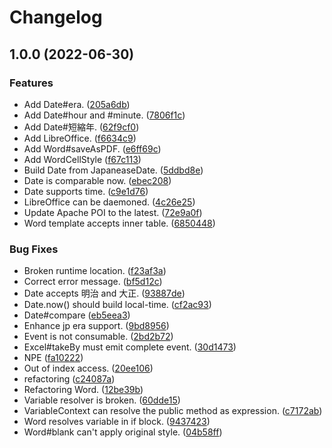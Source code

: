 # Changelog

## 1.0.0 (2022-06-30)


### Features

* Add Date#era. ([205a6db](https://www.github.com/teletha/officelove/commit/205a6dbb5345d2684937e7d7f830ac3fdc13c3d3))
* Add Date#hour and #minute. ([7806f1c](https://www.github.com/teletha/officelove/commit/7806f1c8cfebdd54b99c0b79519f88855931f578))
* Add Date#短縮年. ([62f9cf0](https://www.github.com/teletha/officelove/commit/62f9cf0540a43899e356c4b63fd71efa2972e3a5))
* Add LibreOffice. ([f6634c9](https://www.github.com/teletha/officelove/commit/f6634c9ad3d4ee3259d7a10341c27ac446663b05))
* Add Word#saveAsPDF. ([e6ff69c](https://www.github.com/teletha/officelove/commit/e6ff69c5e75016c2af35c7f4d59c6e3ee7ad5027))
* Add WordCellStyle ([f67c113](https://www.github.com/teletha/officelove/commit/f67c113a976a93207197649fd2125252de22970d))
* Build Date from JapaneaseDate. ([5ddbd8e](https://www.github.com/teletha/officelove/commit/5ddbd8ec04e83bf041d05b127ea8d168b41ab3d8))
* Date is comparable now. ([ebec208](https://www.github.com/teletha/officelove/commit/ebec20855c1d0949b8106b94e478eae8de47f92b))
* Date supports time. ([c9e1d76](https://www.github.com/teletha/officelove/commit/c9e1d76e8a60638fcc876be8902c0d919b195370))
* LibreOffice can be daemoned. ([4c26e25](https://www.github.com/teletha/officelove/commit/4c26e25eb3895d0bbc5cb171c568b75df55aa443))
* Update Apache POI to the latest. ([72e9a0f](https://www.github.com/teletha/officelove/commit/72e9a0ffbb94d41e72bf8fed99626861333b665c))
* Word template accepts inner table. ([6850448](https://www.github.com/teletha/officelove/commit/685044862c53ff03dbdd3103c48e749d894ffbe0))


### Bug Fixes

* Broken runtime location. ([f23af3a](https://www.github.com/teletha/officelove/commit/f23af3a28bebc786e64be8b4804a08f32e396333))
* Correct error message. ([bf5d12c](https://www.github.com/teletha/officelove/commit/bf5d12c82fde3cc2832744b7aad8fea9d43a52a6))
* Date accepts 明治 and 大正. ([93887de](https://www.github.com/teletha/officelove/commit/93887de1060e5ce8701f6494414fb0d583a4d1d0))
* Date.now() should build local-time. ([cf2ac93](https://www.github.com/teletha/officelove/commit/cf2ac9352a4d92e7ade08ee696db522dcd73cad0))
* Date#compare ([eb5eea3](https://www.github.com/teletha/officelove/commit/eb5eea3f4029fa7d432bf77503be678e278f58c6))
* Enhance jp era support. ([9bd8956](https://www.github.com/teletha/officelove/commit/9bd895688084cfc281a939d8bed30dbbda43d8a4))
* Event is not consumable. ([2bd2b72](https://www.github.com/teletha/officelove/commit/2bd2b72b82498554b7af6216e9738568e892c46e))
* Excel#takeBy must emit complete event. ([30d1473](https://www.github.com/teletha/officelove/commit/30d147368e76db169984e19414f71fd7618241d2))
* NPE ([fa10222](https://www.github.com/teletha/officelove/commit/fa10222d3331e716a60066fc2d322e04d1f6de16))
* Out of index access. ([20ee106](https://www.github.com/teletha/officelove/commit/20ee106b8f12372459ce725dad2b2d775bfb69ea))
* refactoring ([c24087a](https://www.github.com/teletha/officelove/commit/c24087a45908717bc8c377d52148ac26bdc76e66))
* Refactoring Word. ([12be39b](https://www.github.com/teletha/officelove/commit/12be39ba398fb0479accbe06859a8e4caf494d25))
* Variable resolver is broken. ([60dde15](https://www.github.com/teletha/officelove/commit/60dde15db8e32b5406089175e7a2e9f211b8cbf4))
* VariableContext can resolve the public method as expression. ([c7172ab](https://www.github.com/teletha/officelove/commit/c7172abfcde1833eea7342dcc4f1068a340f51c4))
* Word resolves variable in if block. ([9437423](https://www.github.com/teletha/officelove/commit/94374234f07f6278128fc6714eed870472cb31bd))
* Word#blank can't apply original style. ([04b58ff](https://www.github.com/teletha/officelove/commit/04b58ff4c8f41993278820cfebba9748a42a4925))
